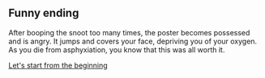 ## Funny ending

After booping the snoot too many times, the poster becomes possessed and is angry. It jumps and covers your face, depriving you of your oxygen. As you die from asphyxiation, you know that this was all worth it.

[Let's start from the beginning](start.md)
